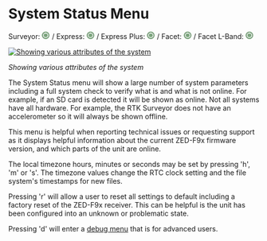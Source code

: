 # System Status Menu

Surveyor: ![Feature Supported](img/GreenDot.png) / Express: ![Feature Supported](img/GreenDot.png) / Express Plus: ![Feature Supported](img/GreenDot.png) / Facet: ![Feature Supported](img/GreenDot.png) / Facet L-Band: ![Feature Supported](img/GreenDot.png)

[![Showing various attributes of the system](https://cdn.sparkfun.com/r/600-600/assets/learn_tutorials/2/1/8/8/SparkFun_RTK_SystemStatus.jpg)](https://cdn.sparkfun.com/assets/learn_tutorials/2/1/8/8/SparkFun_RTK_SystemStatus.jpg)

*Showing various attributes of the system*

The System Status menu will show a large number of system parameters including a full system check to verify what is and what is not online. For example, if an SD card is detected it will be shown as online. Not all systems have all hardware. For example, the RTK Surveyor does not have an accelerometer so it will always be shown offline.

This menu is helpful when reporting technical issues or requesting support as it displays helpful information about the current ZED-F9x firmware version, and which parts of the unit are online.

The local timezone hours, minutes or seconds may be set by pressing 'h', 'm' or 's'.  The timezone values change the RTC clock setting and the file system's timestamps for new files.

Pressing 'r' will allow a user to reset all settings to default including a factory reset of the ZED-F9x receiver. This can be helpful is the unit has been configured into an unknown or problematic state.

Pressing 'd' will enter a [debug menu](https://sparkfun.github.io/SparkFun_RTK_Firmware/menu_debug/) that is for advanced users.
